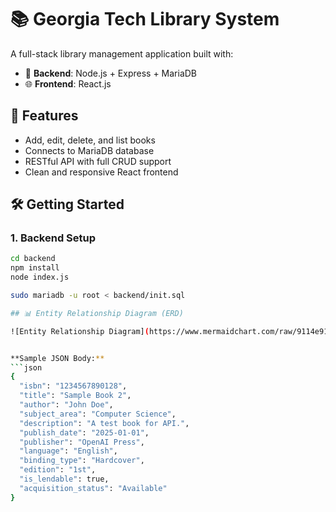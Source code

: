 # 📚 Georgia Tech Library System

A full-stack library management application built with:

- 🔧 **Backend**: Node.js + Express + MariaDB
- 🌐 **Frontend**: React.js

## 🚀 Features

- Add, edit, delete, and list books
- Connects to MariaDB database
- RESTful API with full CRUD support
- Clean and responsive React frontend

## 🛠️ Getting Started

### 1. Backend Setup

```bash
cd backend
npm install
node index.js

sudo mariadb -u root < backend/init.sql

## 📊 Entity Relationship Diagram (ERD)

![Entity Relationship Diagram](https://www.mermaidchart.com/raw/9114e912-3e48-4a70-925b-b43555ae5fc9?theme=light&version=v0.1&format=svg)


**Sample JSON Body:**
```json
{
  "isbn": "1234567890128",
  "title": "Sample Book 2",
  "author": "John Doe",
  "subject_area": "Computer Science",
  "description": "A test book for API.",
  "publish_date": "2025-01-01",
  "publisher": "OpenAI Press",
  "language": "English",
  "binding_type": "Hardcover",
  "edition": "1st",
  "is_lendable": true,
  "acquisition_status": "Available"
}
